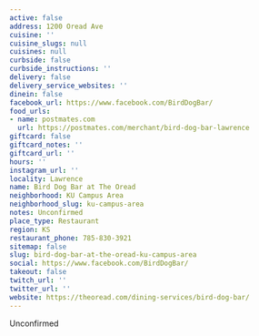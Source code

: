 ```yaml
---
active: false
address: 1200 Oread Ave
cuisine: ''
cuisine_slugs: null
cuisines: null
curbside: false
curbside_instructions: ''
delivery: false
delivery_service_websites: ''
dinein: false
facebook_url: https://www.facebook.com/BirdDogBar/
food_urls:
- name: postmates.com
  url: https://postmates.com/merchant/bird-dog-bar-lawrence
giftcard: false
giftcard_notes: ''
giftcard_url: ''
hours: ''
instagram_url: ''
locality: Lawrence
name: Bird Dog Bar at The Oread
neighborhood: KU Campus Area
neighborhood_slug: ku-campus-area
notes: Unconfirmed
place_type: Restaurant
region: KS
restaurant_phone: 785-830-3921
sitemap: false
slug: bird-dog-bar-at-the-oread-ku-campus-area
social: https://www.facebook.com/BirdDogBar/
takeout: false
twitch_url: ''
twitter_url: ''
website: https://theoread.com/dining-services/bird-dog-bar/
---
```


Unconfirmed